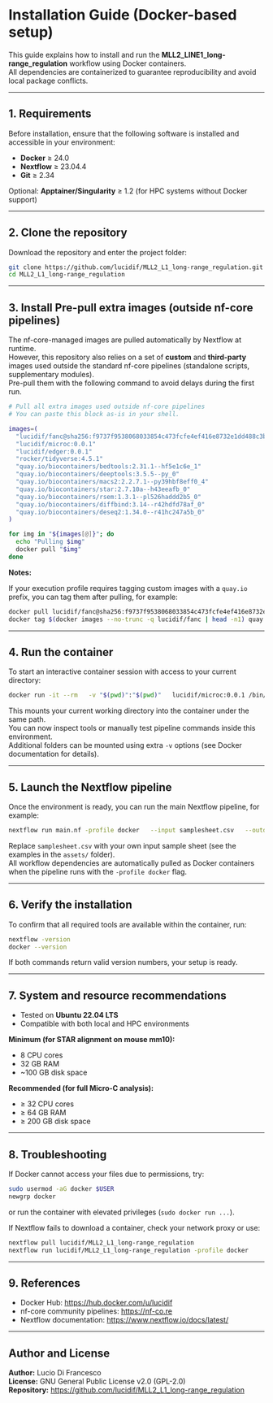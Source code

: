 # Installation Guide (Docker-based setup)

This guide explains how to install and run the **MLL2_LINE1_long-range_regulation** workflow using Docker containers.  
All dependencies are containerized to guarantee reproducibility and avoid local package conflicts.

---

## 1. Requirements

Before installation, ensure that the following software is installed and accessible in your environment:

- **Docker** ≥ 24.0  
- **Nextflow** ≥ 23.04.4  
- **Git** ≥ 2.34  

Optional: **Apptainer/Singularity** ≥ 1.2 (for HPC systems without Docker support)

---

## 2. Clone the repository

Download the repository and enter the project folder:

```bash
git clone https://github.com/lucidif/MLL2_L1_long-range_regulation.git
cd MLL2_L1_long-range_regulation
```

---

## 3. Install Pre-pull extra images (outside nf-core pipelines)

The nf-core-managed images are pulled automatically by Nextflow at runtime.  
However, this repository also relies on a set of **custom** and **third-party** images used outside the standard nf-core pipelines (standalone scripts, supplementary modules).  
Pre-pull them with the following command to avoid delays during the first run.

```bash
# Pull all extra images used outside nf-core pipelines
# You can paste this block as-is in your shell.

images=(
  "lucidif/fanc@sha256:f9737f9538068033854c473fcfe4ef416e8732e1dd488c3b07e8976dbf1599a2"
  "lucidif/microc:0.0.1"
  "lucidif/edger:0.0.1"
  "rocker/tidyverse:4.5.1"
  "quay.io/biocontainers/bedtools:2.31.1--hf5e1c6e_1"
  "quay.io/biocontainers/deeptools:3.5.5--py_0"
  "quay.io/biocontainers/macs2:2.2.7.1--py39hbf8eff0_4"
  "quay.io/biocontainers/star:2.7.10a--h43eeafb_0"
  "quay.io/biocontainers/rsem:1.3.1--pl526haddd2b5_0"
  "quay.io/biocontainers/diffbind:3.14--r42hdfd78af_0"
  "quay.io/biocontainers/deseq2:1.34.0--r41hc247a5b_0"
)

for img in "${images[@]}"; do
  echo "Pulling $img"
  docker pull "$img"
done
```

**Notes:**

If your execution profile requires tagging custom images with a `quay.io` prefix, you can tag them after pulling, for example:

```bash
docker pull lucidif/fanc@sha256:f9737f9538068033854c473fcfe4ef416e8732e1dd488c3b07e8976dbf1599a2
docker tag $(docker images --no-trunc -q lucidif/fanc | head -n1) quay.io/lucidif/fanc:pin-f9737f9
```

---

## 4. Run the container

To start an interactive container session with access to your current directory:

```bash
docker run -it --rm   -v "$(pwd)":"$(pwd)"   lucidif/microc:0.0.1 /bin/bash
```

This mounts your current working directory into the container under the same path.  
You can now inspect tools or manually test pipeline commands inside this environment.  
Additional folders can be mounted using extra `-v` options (see Docker documentation for details).

---

## 5. Launch the Nextflow pipeline

Once the environment is ready, you can run the main Nextflow pipeline, for example:

```bash
nextflow run main.nf -profile docker   --input samplesheet.csv   --outdir results/
```

Replace `samplesheet.csv` with your own input sample sheet (see the examples in the `assets/` folder).  
All workflow dependencies are automatically pulled as Docker containers when the pipeline runs with the `-profile docker` flag.

---

## 6. Verify the installation

To confirm that all required tools are available within the container, run:

```bash
nextflow -version
docker --version
```

If both commands return valid version numbers, your setup is ready.

---

## 7. System and resource recommendations

- Tested on **Ubuntu 22.04 LTS**  
- Compatible with both local and HPC environments  

**Minimum (for STAR alignment on mouse mm10):**
- 8 CPU cores  
- 32 GB RAM  
- ~100 GB disk space  

**Recommended (for full Micro-C analysis):**
- ≥ 32 CPU cores  
- ≥ 64 GB RAM  
- ≥ 200 GB disk space  

---

## 8. Troubleshooting

If Docker cannot access your files due to permissions, try:

```bash
sudo usermod -aG docker $USER
newgrp docker
```

or run the container with elevated privileges (`sudo docker run ...`).

If Nextflow fails to download a container, check your network proxy or use:

```bash
nextflow pull lucidif/MLL2_L1_long-range_regulation
nextflow run lucidif/MLL2_L1_long-range_regulation -profile docker
```

---

## 9. References

- Docker Hub: https://hub.docker.com/u/lucidif  
- nf-core community pipelines: https://nf-co.re  
- Nextflow documentation: https://www.nextflow.io/docs/latest/  

---

## Author and License

**Author:** Lucio Di Francesco  
**License:** GNU General Public License v2.0 (GPL-2.0)  
**Repository:** https://github.com/lucidif/MLL2_L1_long-range_regulation